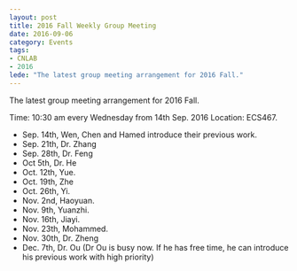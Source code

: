 ```yaml
---
layout: post
title: 2016 Fall Weekly Group Meeting
date: 2016-09-06
category: Events
tags: 
- CNLAB
- 2016
lede: "The latest group meeting arrangement for 2016 Fall."
---
```


The latest group meeting arrangement for 2016 Fall.

<!-- more -->

Time: 10:30 am every Wednesday from 14th Sep. 2016
Location: ECS467.

- Sep. 14th, Wen, Chen and Hamed introduce their previous work.
- Sep. 21th, Dr. Zhang
- Sep. 28th, Dr. Feng
- Oct 5th, Dr. He
- Oct. 12th, Yue.
- Oct. 19th, Zhe
- Oct. 26th, Yi.
- Nov. 2nd, Haoyuan.
- Nov. 9th, Yuanzhi.
- Nov. 16th, Jiayi.
- Nov. 23th, Mohammed.
- Nov. 30th, Dr. Zheng
- Dec. 7th, Dr. Ou (Dr Ou is busy now. If he has free time, he can introduce his previous work with high priority)


